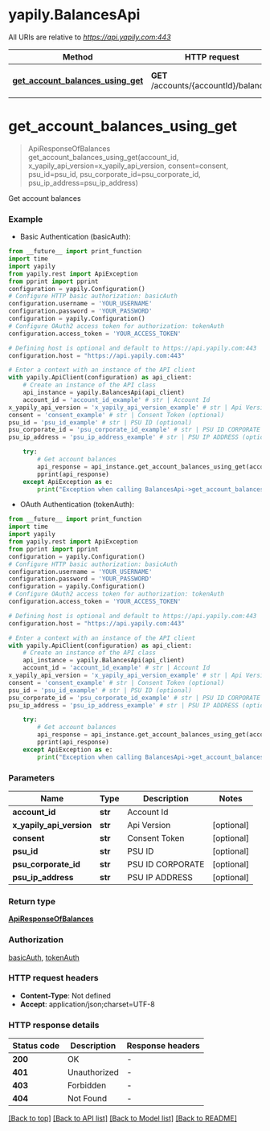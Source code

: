 # yapily.BalancesApi

All URIs are relative to *https://api.yapily.com:443*

Method | HTTP request | Description
------------- | ------------- | -------------
[**get_account_balances_using_get**](BalancesApi.md#get_account_balances_using_get) | **GET** /accounts/{accountId}/balances | Get account balances


# **get_account_balances_using_get**
> ApiResponseOfBalances get_account_balances_using_get(account_id, x_yapily_api_version=x_yapily_api_version, consent=consent, psu_id=psu_id, psu_corporate_id=psu_corporate_id, psu_ip_address=psu_ip_address)

Get account balances

### Example

* Basic Authentication (basicAuth):
```python
from __future__ import print_function
import time
import yapily
from yapily.rest import ApiException
from pprint import pprint
configuration = yapily.Configuration()
# Configure HTTP basic authorization: basicAuth
configuration.username = 'YOUR_USERNAME'
configuration.password = 'YOUR_PASSWORD'
configuration = yapily.Configuration()
# Configure OAuth2 access token for authorization: tokenAuth
configuration.access_token = 'YOUR_ACCESS_TOKEN'

# Defining host is optional and default to https://api.yapily.com:443
configuration.host = "https://api.yapily.com:443"

# Enter a context with an instance of the API client
with yapily.ApiClient(configuration) as api_client:
    # Create an instance of the API class
    api_instance = yapily.BalancesApi(api_client)
    account_id = 'account_id_example' # str | Account Id
x_yapily_api_version = 'x_yapily_api_version_example' # str | Api Version (optional)
consent = 'consent_example' # str | Consent Token (optional)
psu_id = 'psu_id_example' # str | PSU ID (optional)
psu_corporate_id = 'psu_corporate_id_example' # str | PSU ID CORPORATE (optional)
psu_ip_address = 'psu_ip_address_example' # str | PSU IP ADDRESS (optional)

    try:
        # Get account balances
        api_response = api_instance.get_account_balances_using_get(account_id, x_yapily_api_version=x_yapily_api_version, consent=consent, psu_id=psu_id, psu_corporate_id=psu_corporate_id, psu_ip_address=psu_ip_address)
        pprint(api_response)
    except ApiException as e:
        print("Exception when calling BalancesApi->get_account_balances_using_get: %s\n" % e)
```

* OAuth Authentication (tokenAuth):
```python
from __future__ import print_function
import time
import yapily
from yapily.rest import ApiException
from pprint import pprint
configuration = yapily.Configuration()
# Configure HTTP basic authorization: basicAuth
configuration.username = 'YOUR_USERNAME'
configuration.password = 'YOUR_PASSWORD'
configuration = yapily.Configuration()
# Configure OAuth2 access token for authorization: tokenAuth
configuration.access_token = 'YOUR_ACCESS_TOKEN'

# Defining host is optional and default to https://api.yapily.com:443
configuration.host = "https://api.yapily.com:443"

# Enter a context with an instance of the API client
with yapily.ApiClient(configuration) as api_client:
    # Create an instance of the API class
    api_instance = yapily.BalancesApi(api_client)
    account_id = 'account_id_example' # str | Account Id
x_yapily_api_version = 'x_yapily_api_version_example' # str | Api Version (optional)
consent = 'consent_example' # str | Consent Token (optional)
psu_id = 'psu_id_example' # str | PSU ID (optional)
psu_corporate_id = 'psu_corporate_id_example' # str | PSU ID CORPORATE (optional)
psu_ip_address = 'psu_ip_address_example' # str | PSU IP ADDRESS (optional)

    try:
        # Get account balances
        api_response = api_instance.get_account_balances_using_get(account_id, x_yapily_api_version=x_yapily_api_version, consent=consent, psu_id=psu_id, psu_corporate_id=psu_corporate_id, psu_ip_address=psu_ip_address)
        pprint(api_response)
    except ApiException as e:
        print("Exception when calling BalancesApi->get_account_balances_using_get: %s\n" % e)
```

### Parameters

Name | Type | Description  | Notes
------------- | ------------- | ------------- | -------------
 **account_id** | **str**| Account Id | 
 **x_yapily_api_version** | **str**| Api Version | [optional] 
 **consent** | **str**| Consent Token | [optional] 
 **psu_id** | **str**| PSU ID | [optional] 
 **psu_corporate_id** | **str**| PSU ID CORPORATE | [optional] 
 **psu_ip_address** | **str**| PSU IP ADDRESS | [optional] 

### Return type

[**ApiResponseOfBalances**](ApiResponseOfBalances.md)

### Authorization

[basicAuth](../README.md#basicAuth), [tokenAuth](../README.md#tokenAuth)

### HTTP request headers

 - **Content-Type**: Not defined
 - **Accept**: application/json;charset=UTF-8

### HTTP response details
| Status code | Description | Response headers |
|-------------|-------------|------------------|
**200** | OK |  -  |
**401** | Unauthorized |  -  |
**403** | Forbidden |  -  |
**404** | Not Found |  -  |

[[Back to top]](#) [[Back to API list]](../README.md#documentation-for-api-endpoints) [[Back to Model list]](../README.md#documentation-for-models) [[Back to README]](../README.md)


